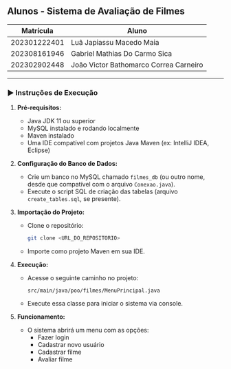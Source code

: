 ## Alunos - Sistema de Avaliação de Filmes

| Matrícula       | Aluno                                         |
|----------------|-----------------------------------------------|
| 202301222401    | Luã Japiassu Macedo Maia                      |
| 202308161946    | Gabriel Mathias Do Carmo Sica                 |
| 202302902448    | João Victor Bathomarco Correa Carneiro        |

---

### ▶️ Instruções de Execução

1. **Pré-requisitos:**
   - Java JDK 11 ou superior
   - MySQL instalado e rodando localmente
   - Maven instalado 
   - Uma IDE compatível com projetos Java Maven (ex: IntelliJ IDEA, Eclipse)

2. **Configuração do Banco de Dados:**
   - Crie um banco no MySQL chamado `filmes_db` (ou outro nome, desde que compatível com o arquivo `Conexao.java`).
   - Execute o script SQL de criação das tabelas (arquivo `create_tables.sql`, se presente).

3. **Importação do Projeto:**
   - Clone o repositório:
     ```bash
     git clone <URL_DO_REPOSITORIO>
     ```
   - Importe como projeto Maven em sua IDE.

4. **Execução:**
   - Acesse o seguinte caminho no projeto:
     ```
     src/main/java/poo/filmes/MenuPrincipal.java
     ```
   - Execute essa classe para iniciar o sistema via console.

5. **Funcionamento:**
   - O sistema abrirá um menu com as opções:
     - Fazer login
     - Cadastrar novo usuário
     - Cadastrar filme
     - Avaliar filme
